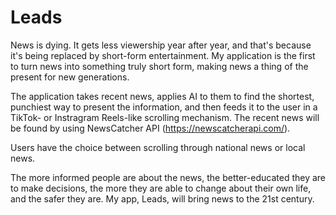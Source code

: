 # Leads
News is dying. It gets less viewership year after year, and that's because it's being replaced by short-form entertainment. My application is the first to turn news into something truly short form, making news a thing of the present for new generations.

The application takes recent news, applies AI to them to find the shortest, punchiest way to present the information, and then feeds it to the user in a TikTok- or Instragram Reels-like scrolling mechanism. The recent news will be found by using NewsCatcher API (https://newscatcherapi.com/).

Users have the choice between scrolling through national news or local news.

The more informed people are about the news, the better-educated they are to make decisions, the more they are able to change about their own life, and the safer they are. My app, Leads, will bring news to the 21st century.
